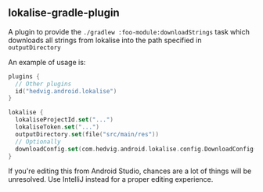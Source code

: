 ## lokalise-gradle-plugin

A plugin to provide the `./gradlew :foo-module:downloadStrings` task which downloads all strings
from lokalise into the path specified in `outputDirectory`

An example of usage is:

```kotlin
plugins {
  // Other plugins
  id("hedvig.android.lokalise")
}

lokalise {
  lokaliseProjectId.set("...")
  lokaliseToken.set("...")
  outputDirectory.set(file("src/main/res"))
  // Optionally
  downloadConfig.set(com.hedvig.android.lokalise.config.DownloadConfig())
}

```

If you're editing this from Android Studio, chances are a lot of things will be unresolved. Use
IntelliJ instead for a proper editing experience.